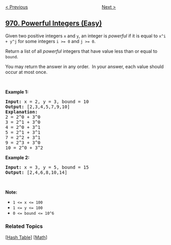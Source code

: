 <!--|This file generated by command(leetcode description); DO NOT EDIT.    |-->
<!--+----------------------------------------------------------------------+-->
<!--|@author    openset <openset.wang@gmail.com>                           |-->
<!--|@link      https://github.com/openset                                 |-->
<!--|@home      https://github.com/openset/leetcode                        |-->
<!--+----------------------------------------------------------------------+-->

[< Previous](https://github.com/openset/leetcode/tree/master/problems/pancake-sorting "Pancake Sorting")
　　　　　　　　　　　　　　　　
[Next >](https://github.com/openset/leetcode/tree/master/problems/flip-binary-tree-to-match-preorder-traversal "Flip Binary Tree To Match Preorder Traversal")

## [970. Powerful Integers (Easy)](https://leetcode.com/problems/powerful-integers "强整数")

<p>Given two positive integers <code>x</code> and <code>y</code>, an integer is <em>powerful</em>&nbsp;if it is equal to <code>x^i + y^j</code>&nbsp;for&nbsp;some integers <code>i &gt;= 0</code> and <code>j &gt;= 0</code>.</p>

<p>Return a list of all <em>powerful</em> integers that have value less than or equal to <code>bound</code>.</p>

<p>You may return the answer in any order.&nbsp; In your answer, each value should occur at most once.</p>

<p>&nbsp;</p>

<div>
<p><strong>Example 1:</strong></p>

<pre>
<strong>Input: </strong>x = <span id="example-input-1-1">2</span>, y = <span id="example-input-1-2">3</span>, bound = <span id="example-input-1-3">10</span>
<strong>Output: </strong><span id="example-output-1">[2,3,4,5,7,9,10]</span>
<strong>Explanation: </strong>
2 = 2^0 + 3^0
3 = 2^1 + 3^0
4 = 2^0 + 3^1
5 = 2^1 + 3^1
7 = 2^2 + 3^1
9 = 2^3 + 3^0
10 = 2^0 + 3^2
</pre>

<div>
<p><strong>Example 2:</strong></p>

<pre>
<strong>Input: </strong>x = <span id="example-input-2-1">3</span>, y = <span id="example-input-2-2">5</span>, bound = <span id="example-input-2-3">15</span>
<strong>Output: </strong><span id="example-output-2">[2,4,6,8,10,14]</span>
</pre>
</div>
</div>

<p>&nbsp;</p>

<p><strong>Note:</strong></p>

<ul>
	<li><code>1 &lt;= x &lt;= 100</code></li>
	<li><code>1 &lt;= y&nbsp;&lt;= 100</code></li>
	<li><code>0 &lt;= bound&nbsp;&lt;= 10^6</code></li>
</ul>

### Related Topics
  [[Hash Table](https://github.com/openset/leetcode/tree/master/tag/hash-table/README.md)]
  [[Math](https://github.com/openset/leetcode/tree/master/tag/math/README.md)]

